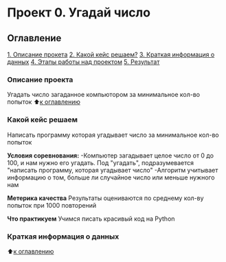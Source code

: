 # Проект 0. Угадай число

## Оглавление
[1. Описание прокета](https://github.com/Ar1sha/sf/tree/master/README.md#Описание-проекта)
[2. Какой кейс решаем?](https://github.com/Ar1sha/sf/tree/master/README.md#Какой-кейс-решаем)
[3. Краткая информация о данных](https://github.com/Ar1sha/sf/tree/master/README.md#Краткая-информация-о-данных)
[4. Этапы работы над проектом](https://github.com/Ar1sha/sf/tree/master/README.md#Этапы-работы-над-проектом)
[5. Результат](https://github.com/Ar1sha/sf/tree/master/README.md#Результат)

### Описание проекта
Угадать число загаданное компьютором за минимальное кол-во попыток
:arrow_up:[к оглавлению](https://github.com/Ar1sha/sf/tree/master/README.md#Оглавление)

### Какой кейс решаем
Написать программу которая угадывает число за минимальное кол-во попыток

**Условия соревнования:**
-Компьютер загадывает целое число от 0 до 100, и нам нужно его угадать. Под "угадать", подразумевается "написать программу, которая угадывает число"
-Алгоритм учитывает информацию о том,  больше ли случайное число или меньше нужного нам

**Метерика качества**
Результаты оцениваются по среднему кол-ву попыток при 1000 повторений

**Что практикуем**
Учимся писать красивый код на Python

### Краткая информация о данных

:arrow_up:[к оглавлению](https://github.com/Ar1sha/sf/tree/master/README.md#Оглавление)